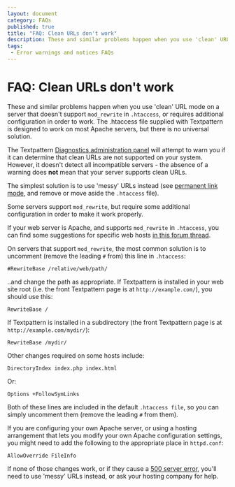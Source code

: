 ```yaml
---
layout: document
category: FAQs
published: true
title: "FAQ: Clean URLs don't work"
description: These and similar problems happen when you use 'clean' URL mode on a server that doesn't support mod_rewrite in .htaccess.
tags:
 - Error warnings and notices FAQs
---
```


# FAQ: Clean URLs don't work

These and similar problems happen when you use 'clean' URL mode on a server that doesn't support `mod_rewrite` in `.htaccess`, or requires additional configuration in order to work. The .htaccess file supplied with Textpattern is designed to work on most Apache servers, but there is no universal solution.

The Textpattern [Diagnostics administration panel](http://docs.textpattern.io/administration/diagnostics-panel) will attempt to warn you if it can determine that clean URLs are not supported on your system. However, it doesn't detect all incompatible servers - the absence of a warning does **not** mean that your server supports clean URLs.

The simplest solution is to use 'messy' URLs instead (see [permanent link mode](http://docs.textpattern.io/administration/preferences-panel#permanent-link-mode), and remove or move aside the `.htaccess` file).

Some servers support `mod_rewrite`, but require some additional configuration in order to make it work properly.

If your web server is Apache, and supports `mod_rewrite` in `.htaccess`, you can find some suggestions for specific web hosts [in this forum thread](http://forum.textpattern.com/viewtopic.php?id=7702).

On servers that support `mod_rewrite`, the most common solution is to uncomment (remove the leading `#` from) this line in `.htaccess`:

~~~
#RewriteBase /relative/web/path/
~~~

..and change the path as appropriate. If Textpattern is installed in your web site root (i.e. the front Textpattern page is at `http://example.com/`), you should use this:

~~~
RewriteBase /
~~~

If Textpattern is installed in a subdirectory (the front Textpattern page is at `http://example.com/mydir/`):

~~~
RewriteBase /mydir/
~~~

Other changes required on some hosts include:

~~~
DirectoryIndex index.php index.html
~~~

Or:

~~~
Options +FollowSymLinks
~~~

Both of these lines are included in the default `.htaccess file`, so you can simply uncomment them (remove the leading `#` from them).

If you are configuring your own Apache server, or using a hosting arrangement that lets you modify your own Apache configuration settings, you might need to add the following to the appropriate place in `httpd.conf`:

~~~
AllowOverride FileInfo
~~~

If none of those changes work, or if they cause a [500 server error](500-internal-server-error), you'll need to use 'messy' URLs instead, or ask your hosting company for help.
